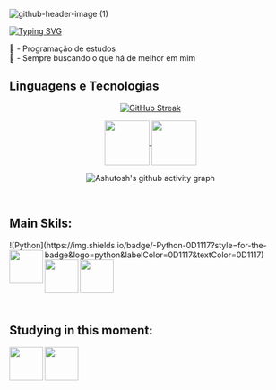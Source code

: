![github-header-image (1)](https://github.com/Vinicius-Eira/Vinicius-Eira/assets/161368325/49b7519a-69c6-4642-aa59-1a6f16e9640e)


[![Typing SVG](https://readme-typing-svg.demolab.com?font=Fira+Code&weight=500&pause=1000&color=F7F7F7&random=false&width=435&lines=Seja+bem-vindo+ao+meu+perfil)](https://git.io/typing-svg)

🐍 - Programação de estudos <br>
🧠 - Sempre buscando o que há de melhor em mim

## Linguagens e Tecnologias

<div align="center">
  
[![GitHub Streak](https://streak-stats.demolab.com?user=Vinicius-Eira&theme=shadow-blue&hide_border=falso&locale=pt_BR&card_width=900&card_height=200)](https://git.io/streak-stats)

</div>

<div align="center"> 

  <a href="mailto:vsantos.eira09@gmail.com">
<img align="center" height="80" width="80" src="https://github.com/carolbarbosa101/carolbarbosa101/assets/44561610/2856fdde-3200-4398-8290-a0e45d3a35a0">
</a>
    <a href="https://www.linkedin.com/in/vinícius-eira/" target="_blank">
        <img align="center" height="80" width="80" src="https://github.com/carolbarbosa101/carolbarbosa101/assets/44561610/bc26a6f8-f0d3-4f15-82e1-55680c48f269">
    </a>
</div>

<div align="center">

![Ashutosh's github activity graph](https://ssr-contributions-svg.vercel.app/_/Vinicius-Eira?chart=3dbar&gap=0.6&scale=2&flatten=2&animation=wave&animation_duration=1&animation_delay=0.05&animation_amplitude=20&animation_frequency=0.5&animation_wave_center=10_0&format=svg&weeks=30&theme=blue&dark=true) 

</div>


<br>
    
<h2 align="left"> Main Skils: </h2>
![Python](https://img.shields.io/badge/-Python-0D1117?style=for-the-badge&logo=python&labelColor=0D1117&textColor=0D1117)&nbsp;

<img align="left" height="60" width="60" src="https://github.com/Vinicius-Eira/Vinicius-Eira/assets/161368325/fcf95457-b651-4994-9ee2-bad4612f38d8">

<img align="left" height="60" width="60" src="https://github.com/Vinicius-Eira/Vinicius-Eira/assets/161368325/58ce6ea7-ac41-4c06-b93a-f36572ffe66e">

 <img align="left" height="60" width="60" src="https://github.com/Vinicius-Eira/Vinicius-Eira/assets/161368325/8afb8de0-930f-4e40-b290-6fd77870692c">
</div>

<br>
<br> 
<br>
<br>
<br>
<br> 


<h2 align="left"> Studying in this moment: </h2>

<div style="display: inline_block">
 <img align="left" height="60" width="60" src="https://github.com/Vinicius-Eira/Vinicius-Eira/assets/161368325/cf9c0228-0393-4ff6-98ee-b756bc7f58f7">
  
 <img align="left" height="60" width="60" src="https://github.com/Vinicius-Eira/Vinicius-Eira/assets/161368325/c5668699-a987-441c-9511-0cb84aab670b">


</div> 

<br>
<br> 
<br>
<br>
<br>
<br> 

<div align="center">
  


